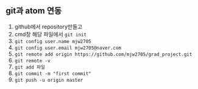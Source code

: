 ## git과 atom 연동
1. github에서 repository만들고
2. cmd창 해당 파일에서 `git init`
3. `git config user.name mjw2705`
4. `git config user.email mjw2705@naver.com`
5. `git remote add origin https://github.com/mjw2705/grad_project.git`
6. `git remote -v`
7. `git add 파일`
8. `git commit -m "first commit"`
9. `git push -u origin master`
